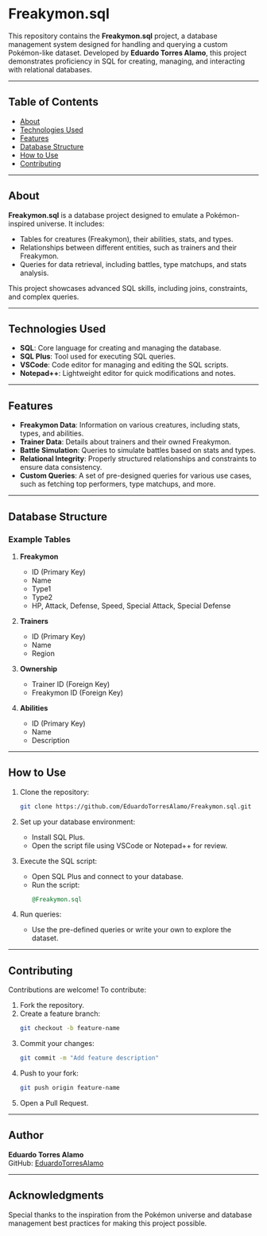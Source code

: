 # Freakymon.sql

This repository contains the **Freakymon.sql** project, a database management system designed for handling and querying a custom Pokémon-like dataset. Developed by **Eduardo Torres Alamo**, this project demonstrates proficiency in SQL for creating, managing, and interacting with relational databases.

---

## Table of Contents

- [About](#about)
- [Technologies Used](#technologies-used)
- [Features](#features)
- [Database Structure](#database-structure)
- [How to Use](#how-to-use)
- [Contributing](#contributing)

---

## About

**Freakymon.sql** is a database project designed to emulate a Pokémon-inspired universe. It includes:

- Tables for creatures (Freakymon), their abilities, stats, and types.
- Relationships between different entities, such as trainers and their Freakymon.
- Queries for data retrieval, including battles, type matchups, and stats analysis.

This project showcases advanced SQL skills, including joins, constraints, and complex queries.

---

## Technologies Used

- **SQL**: Core language for creating and managing the database.
- **SQL Plus**: Tool used for executing SQL queries.
- **VSCode**: Code editor for managing and editing the SQL scripts.
- **Notepad++**: Lightweight editor for quick modifications and notes.

---

## Features

- **Freakymon Data**: Information on various creatures, including stats, types, and abilities.
- **Trainer Data**: Details about trainers and their owned Freakymon.
- **Battle Simulation**: Queries to simulate battles based on stats and types.
- **Relational Integrity**: Properly structured relationships and constraints to ensure data consistency.
- **Custom Queries**: A set of pre-designed queries for various use cases, such as fetching top performers, type matchups, and more.

---

## Database Structure

### Example Tables

1. **Freakymon**
   - ID (Primary Key)
   - Name
   - Type1
   - Type2
   - HP, Attack, Defense, Speed, Special Attack, Special Defense

2. **Trainers**
   - ID (Primary Key)
   - Name
   - Region

3. **Ownership**
   - Trainer ID (Foreign Key)
   - Freakymon ID (Foreign Key)

4. **Abilities**
   - ID (Primary Key)
   - Name
   - Description

---

## How to Use

1. Clone the repository:
   ```bash
   git clone https://github.com/EduardoTorresAlamo/Freakymon.sql.git
   ```

2. Set up your database environment:
   - Install SQL Plus.
   - Open the script file using VSCode or Notepad++ for review.

3. Execute the SQL script:
   - Open SQL Plus and connect to your database.
   - Run the script:
     ```sql
     @Freakymon.sql
     ```

4. Run queries:
   - Use the pre-defined queries or write your own to explore the dataset.

---

## Contributing

Contributions are welcome! To contribute:

1. Fork the repository.
2. Create a feature branch:
   ```bash
   git checkout -b feature-name
   ```
3. Commit your changes:
   ```bash
   git commit -m "Add feature description"
   ```
4. Push to your fork:
   ```bash
   git push origin feature-name
   ```
5. Open a Pull Request.

---

## Author

**Eduardo Torres Alamo**  
GitHub: [EduardoTorresAlamo](https://github.com/EduardoTorresAlamo)

---

## Acknowledgments

Special thanks to the inspiration from the Pokémon universe and database management best practices for making this project possible.

